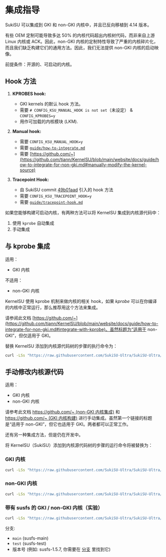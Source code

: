 # 集成指导

SukiSU 可以集成到 GKI 和 non-GKI 内核中，并且已反向移植到 4.14 版本。

<!-- 应该是 3.4 版本，但 backslashxx 的 syscall manual hook 无法在 SukiSU 中使用-->

有些 OEM 定制可能导致多达 50% 的内核代码超出内核树代码，而非来自上游 Linux 内核或 ACK。因此，non-GKI 内核的定制特性导致了严重的内核碎片化，而且我们缺乏构建它们的通用方法。因此，我们无法提供 non-GKI 内核的启动映像。

前提条件：开源的、可启动的内核。

## Hook 方法

1. **KPROBES hook:**
   - GKI kernels 的默认 hook 方法。
   - 需要 `# CONFIG_KSU_MANUAL_HOOK is not set`（未设定） & `CONFIG_KPROBES=y`
   - 用作可加载的内核模块 (LKM).

2. **Manual hook:**

   <!-- - backslashxx's syscall manual hook: https://github.com/backslashxx/KernelSU/issues/5 (v1.5 version is not available at the moment, if you want to use it, please use v1.4 version, or standard KernelSU hooks)-->
   - 需要 `CONFIG_KSU_MANUAL_HOOK=y`
   - 需要 [`guide/how-to-integrate.md`](how-to-integrate.md)
   - 需要
     [https://github.com/~](https://github.com/tiann/KernelSU/blob/main/website/docs/guide/how-to-integrate-for-non-gki.md#manually-modify-the-kernel-source)

3. **Tracepoint Hook:**
   - 自 SukiSU commit
     [49b01aad](https://github.com/SukiSU-Ultra/SukiSU-Ultra/commit/49b01aad74bcca6dba5a8a2e053bb54b648eb124)
     引入的 hook 方法
   - 需要 `CONFIG_KSU_TRACEPOINT_HOOK=y`
   - 需要 [`guide/tracepoint-hook.md`](tracepoint-hook.md)

<!-- This part refer to [rsuntk/KernelSU](https://github.com/rsuntk/KernelSU). -->

如果您能够构建可启动内核，有两种方法可以将 KernelSU 集成到内核源代码中：

1. 使用 `kprobe` 自动集成
2. 手动集成

## 与 kprobe 集成

适用：

- GKI 内核

不适用：

- non-GKI 内核

KernelSU 使用 kprobe 机制来做内核的相关 hook，如果 _kprobe_
可以在你编译的内核中正常运行，那么推荐用这个方法来集成。

请参阅此文档
[https://github.com/~](https://github.com/tiann/KernelSU/blob/main/website/docs/guide/how-to-integrate-for-non-gki.md#integrate-with-kprobe)。虽然标题为“适用于 non-GKI”，但仅适用于 GKI。

替换 KernelSU 添加到内核源代码树的步骤的执行命令为：

```sh [bash]
curl -LSs "https://raw.githubusercontent.com/SukiSU-Ultra/SukiSU-Ultra/main/kernel/setup.sh" | bash -s main
```

## 手动修改内核源代码

适用：

- GKI 内核
- non-GKI 内核

请参考此文档
[https://github.com/~ (non-GKI 内核集成)](https://github.com/tiann/KernelSU/blob/main/website/docs/guide/how-to-integrate-for-non-gki.md#manually-modify-the-kernel-source)
和
[https://github.com/~ (GKI 内核构建)](https://kernelsu.org/zh_CN/guide/how-to-build.html)
进行手动集成。虽然第一个链接的标题是“适用于 non-GKI”，但它也适用于 GKI。两者都可以正常工作。

还有另一种集成方法，但是仍在开发中。

<!-- 这是 backslashxx 的syscall manual hook，但目前无法使用。 -->

将 KernelSU（SukiSU）添加到内核源代码树的步骤的运行命令将被替换为：

### GKI 内核

```sh [bash]
curl -LSs "https://raw.githubusercontent.com/SukiSU-Ultra/SukiSU-Ultra/main/kernel/setup.sh" | bash -s main
```

### non-GKI 内核

```sh [bash]
curl -LSs "https://raw.githubusercontent.com/SukiSU-Ultra/SukiSU-Ultra/main/kernel/setup.sh" | bash -s nongki
```

### 带有 susfs 的 GKI / non-GKI 内核（实验）

```sh [bash]
curl -LSs "https://raw.githubusercontent.com/SukiSU-Ultra/SukiSU-Ultra/main/kernel/setup.sh" | bash -s susfs-{{branch}}
```

分支:

- `main` (susfs-main)
- `test` (susfs-test)
- 版本号 (例如: susfs-1.5.7, 你需要在
  [分支](https://github.com/SukiSU-Ultra/SukiSU-Ultra/branches) 里找到它)

